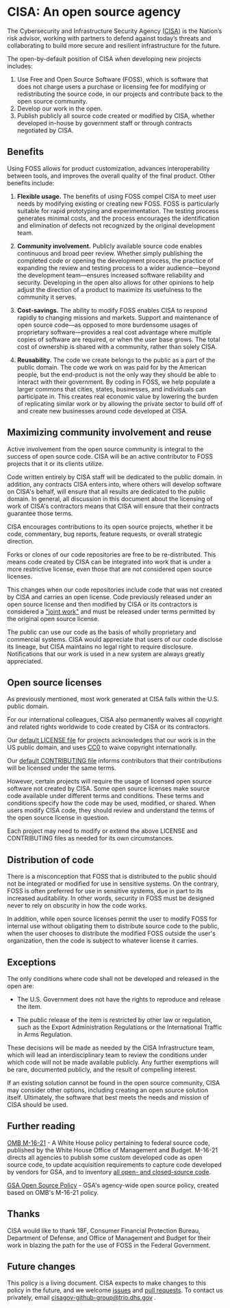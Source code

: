 # CISA: An open source agency #

The Cybersecurity and Infrastructure Security Agency ([CISA](https://cisa.gov)) is the Nation’s risk advisor, working with partners to defend against today’s threats and collaborating to build more secure and resilient infrastructure for the future.

The open-by-default position of CISA when developing new projects includes:

1. Use Free and Open Source Software (FOSS), which is software that does not charge users a purchase or licensing fee for modifying or redistributing the source code, in our projects and contribute back to the open source community.
2. Develop our work in the open.
3. Publish publicly all source code created or modified by CISA, whether developed in-house by government staff or through contracts negotiated by CISA.

## Benefits ##

Using FOSS allows for product customization, advances interoperability between tools, and improves the overall quality of the final product. Other benefits include:

1. **Flexible usage.** The benefits of using FOSS compel CISA to meet user needs by modifying existing or creating new FOSS. FOSS is particularly suitable for rapid prototyping and experimentation. The testing process generates minimal costs, and the process encourages the identification and elimination of defects not recognized by the original development team.

1. **Community involvement.** Publicly available source code enables continuous and broad peer review. Whether simply publishing the completed code or opening the development process, the practice of expanding the review and testing process to a wider audience&mdash;beyond the development team&mdash;ensures increased software reliability and security. Developing in the open also allows for other opinions to help adjust the direction of a product to maximize its usefulness to the community it serves.

1. **Cost-savings.** The ability to modify FOSS enables CISA to respond rapidly to changing missions and markets. Support and maintenance of open source code&mdash;as opposed to more burdensome usages of proprietary software&mdash;provides a real cost advantage where multiple copies of software are required, or when the user base grows. The total cost of ownership is shared with a community, rather than solely CISA.

1. **Reusability.** The code we create belongs to the public as a part of the public domain. The code we work on was paid for by the American people, but the end-product is not the only way they should be able to interact with their government. By coding in FOSS, we help populate a larger commons that cities, states, businesses, and individuals can participate in. This creates real economic value by lowering the burden of replicating similar work or by allowing the private sector to build off of and create new businesses around code developed at CISA.

## Maximizing community involvement and reuse ##

Active involvement from the open source community is integral to the success of open source code. CISA will be an active contributor to FOSS projects that it or its clients utilize.

Code written entirely by CISA staff will be dedicated to the public domain. In addition, any contracts CISA enters into, where others will develop software on CISA's behalf, will ensure that all results are dedicated to the public domain. In general, all discussion in this document about the licensing of work of CISA's contractors means that CISA will ensure that their contracts guarantee those terms.

CISA encourages contributions to its open source projects, whether it be code, commentary, bug reports, feature requests, or overall strategic direction.

Forks or clones of our code repositories are free to be re-distributed. This means code created by CISA can be integrated into work that is under a more restrictive license, even those that are not considered open source licenses.

This changes when our code repositories include code that was not created by CISA and carries an open license. Code previously released under an open source license and then modified by CISA or its contractors is considered a ["joint work"](http://www.copyright.gov/title17/92chap1.html#101) and must be released under terms permitted by the original open source license.

The public can use our code as the basis of wholly proprietary and commercial systems. CISA would appreciate that users of our code disclose its lineage, but CISA maintains no legal right to require disclosure. Notifications that our work is used in a new system are always greatly appreciated.

## Open source licenses ##

As previously mentioned, most work generated at CISA falls within the U.S. public domain.

For our international colleagues, CISA also permanently waives all copyright and related rights worldwide to code created by CISA or its contractors.

Our [default LICENSE file](/LICENSE) for projects acknowledges that our work is in the US public domain, and uses [CC0](https://creativecommons.org/publicdomain/zero/1.0/) to waive copyright internationally.

Our [default CONTRIBUTING file](/CONTRIBUTING.md) informs contributors that their contributions will be licensed under the same terms.

However, certain projects will require the usage of licensed open source software not created by CISA. Some open source licenses make source code available under different terms and conditions. These terms and conditions specify how the code may be used, modified, or shared. When users modify CISA code, they should review and understand the terms of the open source license in question.

Each project may need to modify or extend the above LICENSE and CONTRIBUTING files as needed for its own circumstances.

## Distribution of code ##

There is a misconception that FOSS that is distributed to the public should not be integrated or modified for use in sensitive systems. On the contrary, FOSS is often preferred for use in sensitive systems, due in part to its increased auditability. In other words, security in FOSS must be designed never to rely on obscurity in how the code works.

In addition, while open source licenses permit the user to modify FOSS for internal use without obligating them to distribute source code to the public, when the user chooses to distribute the modified FOSS outside the user's organization, then the code is subject to whatever license it carries.

## Exceptions ##

The only conditions where code shall not be developed and released in the open are:

* The U.S. Government does not have the rights to reproduce and release the item.

* The public release of the item is restricted by other law or regulation, such as the Export Administration Regulations or the International Traffic in Arms Regulation.

These decisions will be made as needed by the CISA Infrastructure team, which will lead an interdisciplinary team to review the conditions under which code will not be made available publicly. Any further exemptions will be rare, documented publicly, and the result of compelling interest.

If an existing solution cannot be found in the open source community, CISA may consider other options, including creating an open source solution itself. Ultimately, the software that best meets the needs and mission of CISA should be used.

## Further reading ##

[OMB M-16-21](https://sourcecode.cio.gov/) - A White House policy pertaining to federal source code, published by the White House Office of Management and Budget. M-16-21 directs all agencies to publish some custom developed code as open source code, to update acquisition requirements to capture code developed by vendors for GSA, and to inventory [all open- and closed-source code](https://open.gsa.gov/code.json).

[GSA Open Source Policy](https://open.gsa.gov/oss-policy/) - GSA's agency-wide open source policy, created based on OMB's M-16-21 policy.

## Thanks ##

CISA would like to thank 18F, Consumer Financial Protection Bureau, Department of Defense, and Office of Management and Budget for their work in blazing the path for the use of FOSS in the Federal Government.

## Future changes ##

This policy is a living document. CISA expects to make changes to this policy in the future, and we welcome [issues](https://github.com/cisagov/development-guide/issues) and [pull requests](https://github.com/cisagov/development-guide/pulls). To contact us privately, email cisagov-github-group@trio.dhs.gov .
